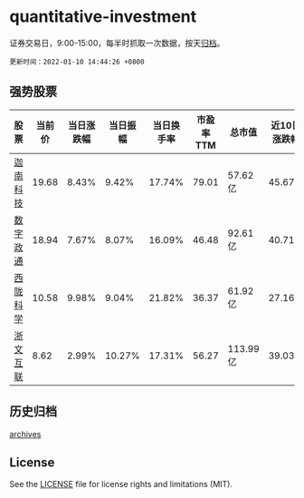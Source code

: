 # quantitative-investment

证券交易日，9:00-15:00，每半时抓取一次数据，按天[归档](archives)。

`更新时间：2022-01-10 14:44:26 +0800`

## 强势股票

|股票|当前价|当日涨跌幅|当日振幅|当日换手率|市盈率TTM|总市值|近10日涨跌幅|
|----|----|----|----|----|----|----|----|
|[迦南科技](https://xueqiu.com/S/SZ300412)|19.68|8.43%|9.42%|17.74%|79.01|57.62亿|45.67%|
|[数字政通](https://xueqiu.com/S/SZ300075)|18.94|7.67%|8.07%|16.09%|46.48|92.61亿|40.71%|
|[西陇科学](https://xueqiu.com/S/SZ002584)|10.58|9.98%|9.04%|21.82%|36.37|61.92亿|27.16%|
|[浙文互联](https://xueqiu.com/S/SH600986)|8.62|2.99%|10.27%|17.31%|56.27|113.99亿|39.03%|

## 历史归档

[archives](archives)

## License

See the [LICENSE](LICENSE) file for license rights and limitations (MIT).